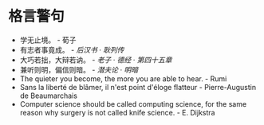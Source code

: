 # 格言警句

- 学无止境。 - 荀子
- 有志者事竟成。 - *后汉书 · 耿列传*
- 大巧若拙，大辩若讷。 - *老子 · 德经 · 第四十五章*
- 兼听则明，偏信则暗。 - *潜夫论 · 明暗*
- The quieter you become, the more you are able to hear. - Rumi
- Sans la liberté de blâmer, il n'est point d'éloge flatteur - Pierre-Augustin de Beaumarchais
- Computer science should be called computing science, for the same reason why surgery is not called knife science. - E. Dijkstra
